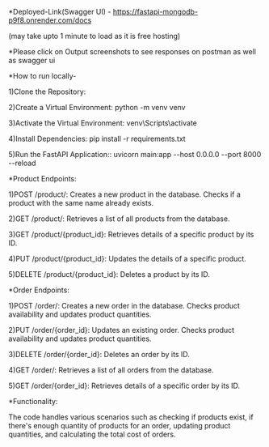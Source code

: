 
*Deployed-Link(Swagger UI) - https://fastapi-mongodb-p9f8.onrender.com/docs

(may take upto 1 minute to load as it is free hosting)


*Please click on Output screenshots to see responses on postman as well as swagger ui


*How to run locally-

1)Clone the Repository:

2)Create a Virtual Environment: python -m venv venv

3)Activate the Virtual Environment: venv\Scripts\activate

4)Install Dependencies: pip install -r requirements.txt

5)Run the FastAPI Application:: uvicorn main:app --host 0.0.0.0 --port 8000 --reload


*Product Endpoints:

1)POST /product/: Creates a new product in the database. Checks if a product with the same name already exists.

2)GET /product/: Retrieves a list of all products from the database.

3)GET /product/{product_id}: Retrieves details of a specific product by its ID.

4)PUT /product/{product_id}: Updates the details of a specific product.

5)DELETE /product/{product_id}: Deletes a product by its ID.


*Order Endpoints:

1)POST /order/: Creates a new order in the database. Checks product availability and updates product quantities.

2)PUT /order/{order_id}: Updates an existing order. Checks product availability and updates product quantities.

3)DELETE /order/{order_id}: Deletes an order by its ID.

4)GET /order/: Retrieves a list of all orders from the database.

5)GET /order/{order_id}: Retrieves details of a specific order by its ID.


*Functionality:


The code handles various scenarios such as checking if products exist, if there's enough quantity of products for an order, updating product quantities, and calculating the total cost of orders.




